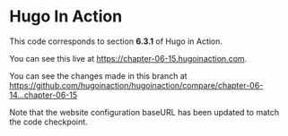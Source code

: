 Hugo In Action
===============

This code corresponds to section **6.3.1** of Hugo in Action.

You can see this live at https://chapter-06-15.hugoinaction.com.

You can see the changes made in this branch at https://github.com/hugoinaction/hugoinaction/compare/chapter-06-14...chapter-06-15

Note that the website configuration baseURL has been updated to match the code checkpoint.
